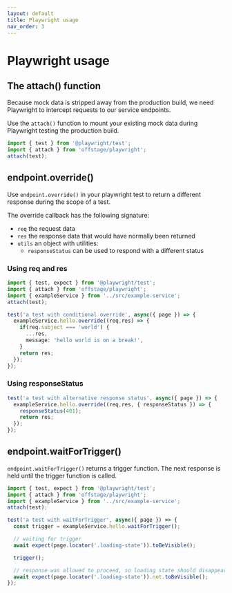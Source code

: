 ```yaml
---
layout: default
title: Playwright usage
nav_order: 3
---
```


# Playwright usage


## The attach() function

Because mock data is stripped away from the production build, we need Playwright to intercept requests to our service endpoints.

Use the `attach()` function to mount your existing mock data during Playwright testing the production build.

```ts
import { test } from '@playwright/test';
import { attach } from 'offstage/playwright';
attach(test);
```

## endpoint.override()
Use `endpoint.override()` in your playwright test to return a different response during the scope of a test.

The override callback has the following signature:
- `req` the request data
- `res` the response data that would have normally been returned
- `utils` an object with utilities:
  - `responseStatus` can be used to respond with a different status


### Using req and res
```ts
import { test, expect } from '@playwright/test';
import { attach } from 'offstage/playwright';
import { exampleService } from '../src/example-service';
attach(test);

test('a test with conditional override', async({ page }) => {
  exampleService.hello.override((req,res) => {
    if(req.subject === 'world') {
      ...res,
      message: 'hello world is on a break!',
    }
    return res;
  });
});
```

### Using responseStatus

```ts
test('a test with alternative response status', async({ page }) => {
  exampleService.hello.override((req,res, { responseStatus }) => {
    responseStatus(401);
    return res;
  });
});
```


## endpoint.waitForTrigger()
`endpoint.waitForTrigger()` returns a trigger function. The next response is held until the trigger function is called.
```ts
import { test, expect } from '@playwright/test';
import { attach } from 'offstage/playwright';
import { exampleService } from '../src/example-service';
attach(test);

test('a test with waitForTrigger', async({ page }) => {
  const trigger = exampleService.hello.waitForTrigger();

  // waiting for trigger
  await expect(page.locator('.loading-state')).toBeVisible();

  trigger();

  // response was allowed to proceed, so loading state should disappear
  await expect(page.locator('.loading-state')).not.toBeVisible();
});

```
